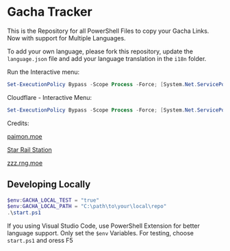 # Gacha Tracker

This is the Repository for all PowerShell Files to copy your Gacha Links. Now with support for Multiple Languages.

To add your own language, please fork this repository, update the `language.json` file and add your language translation in the `i18n` folder.

Run the Interactive menu:

```powershell
Set-ExecutionPolicy Bypass -Scope Process -Force; [System.Net.ServicePointManager]::SecurityProtocol = [System.Net.ServicePointManager]::SecurityProtocol -bor 3072; iex "&{$((New-Object System.Net.WebClient).DownloadString('https://raw.githubusercontent.com/studiobutter/gacha-stuff/refs/heads/main/start.ps1'))}"
```

Cloudflare - Interactive Menu:

```powershell
Set-ExecutionPolicy Bypass -Scope Process -Force; [System.Net.ServicePointManager]::SecurityProtocol = [System.Net.ServicePointManager]::SecurityProtocol -bor 3072; iex "&{$((New-Object System.Net.WebClient).DownloadString('https://gacha.studiobutter.io.vn/start.ps1?ref_type=heads'))}"
```

Credits:

[paimon.moe](https://github.com/MadeBaruna/paimon-moe)

[Star Rail Station](https://starrailstation.com/en)

[zzz.rng.moe](https://zzz.rng.moe/en)

## Developing Locally

```powershell
$env:GACHA_LOCAL_TEST = "true"
$env:GACHA_LOCAL_PATH = "C:\path\to\your\local\repo"
.\start.ps1
```
If you using Visual Studio Code, use PowerShell Extension for better language support. Only set the `$env` Variables. For testing, choose `start.ps1` and oress F5